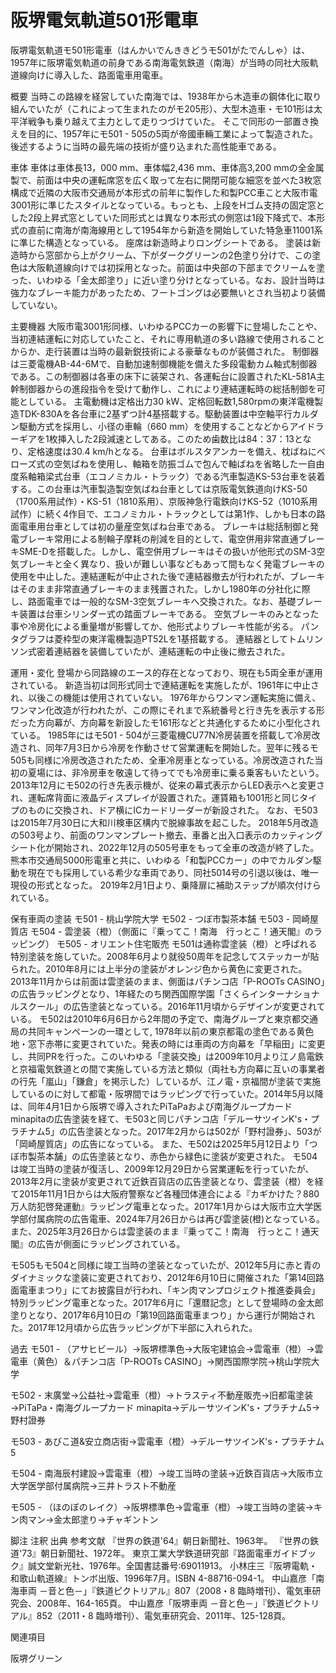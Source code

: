 # 阪堺電気軌道501形電車

阪堺電気軌道モ501形電車（はんかいでんききどうモ501がたでんしゃ）は、1957年に阪堺電気軌道の前身である南海電気鉄道（南海）が当時の同社大阪軌道線向けに導入した、路面電車用電車。

概要
当時この路線を経営していた南海では、1938年から木造車の鋼体化に取り組んでいたが（これによって生まれたのがモ205形）、大型木造車・モ101形は太平洋戦争も乗り越えて主力として走りつづけていた。
そこで同形の一部置き換えを目的に、1957年にモ501 - 505の5両が帝國車輛工業によって製造された。後述するように当時の最先端の技術が盛り込まれた高性能車である。

車体
車体は車体長13，000 mm、車体幅2,436 mm、車体高3,200 mmの全金属製で、前面は中央の運転席窓を広く取って左右に開閉可能な細窓を並べた3枚窓構成で近隣の大阪市交通局が本形式の前年に製作した和製PCC車こと大阪市電3001形に準じたスタイルとなっている。もっとも、上段をHゴム支持の固定窓とした2段上昇式窓としていた同形式とは異なり本形式の側窓は1段下降式で、本形式の直前に南海が南海線用として1954年から新造を開始していた特急車11001系に準じた構造となっている。
座席は新造時よりロングシートである。
塗装は新造時から窓部から上がクリーム、下がダークグリーンの2色塗り分けで、この塗色は大阪軌道線向けでは初採用となった。前面は中央部の下部までクリームを塗った、いわゆる「金太郎塗り」に近い塗り分けとなっている。なお、設計当時は強力なブレーキ能力があったため、フートゴングは必要無いとされ当初より装備していない。

主要機器
大阪市電3001形同様、いわゆるPCCカーの影響下に登場したことや、当初連結運転に対応していたこと、それに専用軌道の多い路線で使用されることからか、走行装置は当時の最新鋭技術による豪華なものが装備された。
制御器は三菱電機AB-44-6Mで、自動加速制御機能を備えた多段電動カム軸式制御器である。この制御器は各車の床下に装架され、各運転台に設置されたKL-581A主幹制御器からの進段指令を受けて動作し、これにより連結運転時の総括制御を可能としている。
主電動機は定格出力30 kW、定格回転数1,580rpmの東洋電機製造TDK-830Aを各台車に2基ずつ計4基搭載する。駆動装置は中空軸平行カルダン駆動方式を採用し、小径の車輪（660 mm）を使用することなどからアイドラーギアを1枚挿入した2段減速としてある。このため歯数比は84：37：13となり、定格速度は30.4 km/hとなる。
台車はボルスタアンカーを備え、枕ばねにベローズ式の空気ばねを使用し、軸箱を防振ゴムで包んで軸ばねを省略した一自由度系軸箱梁式台車（エコノミカル・トラック）である汽車製造KS-53台車を装着する。この台車は汽車製造製空気ばね台車としては京阪電気鉄道向けKS-50（1700系用試作）・KS-51（1810系用）、京阪神急行電鉄向けKS-52（1010系用試作）に続く4作目で、エコノミカル・トラックとしては第1作、しかも日本の路面電車用台車としては初の量産空気ばね台車である。
ブレーキは総括制御と発電ブレーキ常用による制輪子摩耗の削減を目的として、電空併用非常直通ブレーキSME-Dを搭載した。しかし、電空併用ブレーキはその扱いが他形式のSM-3空気ブレーキと全く異なり、扱いが難しい事などもあって間もなく発電ブレーキの使用を中止した。連結運転が中止された後で連結器撤去が行われたが、ブレーキはそのまま非常直通ブレーキのまま残置された。しかし1980年の分社化に際し、路面電車では一般的なSM-3空気ブレーキへ交換された。なお、基礎ブレーキ装置は台車シリンダー式の踏面ブレーキである。
空気ブレーキのみとなった事や冷房化による重量増が影響してか、他形式よりブレーキ性能が劣る。
パンタグラフは菱枠型の東洋電機製造PT52Lを1基搭載する。
連結器としてトムリンソン式密着連結器を装備していたが、連結運転の中止後に撤去された。

運用・変化
登場から同路線のエース的存在となっており、現在も5両全車が運用されている。
新造当初は同形式同士で連結運転を実施したが、1961年に中止され、以後この機能は使用されていない。
1976年からワンマン運転実施に備え、ワンマン化改造が行われたが、この際にそれまで系統番号と行き先を表示する形だった方向幕が、方向幕を新設したモ161形などと共通化するために小型化されている。
1985年にはモ501 - 504が三菱電機CU77N冷房装置を搭載して冷房改造され、同年7月3日から冷房を作動させて営業運転を開始した。翌年に残るモ505も同様に冷房改造されたため、全車冷房車となっている。冷房改造された当初の夏場には、非冷房車を敬遠して待ってでも冷房車に乗る乗客もいたという。
2013年12月にモ502の行き先表示機が、従来の幕式表示からLED表示へと変更され、運転席背面に液晶ディスプレイが設置された。運賃箱も1001形と同じタイプのものに交換され、ドア横にICカードリーダーが新設された。
なお、モ503は2015年7月30日に大和川検車区構内で脱線事故を起こした。
2018年5月改造の503号より、前面のワンマンプレート撤去、車番と出入口表示のカッティングシート化が開始され、2022年12月の505号車をもって全車の改造が終了した。
熊本市交通局5000形電車と共に、いわゆる「和製PCCカー」の中でカルダン駆動を現在でも採用している希少な車両であり、同社5014号の引退以後は、唯一現役の形式となった。
2019年2月1日より、乗降扉に補助ステップが順次付けられている。

保有車両の塗装
モ501 - 桃山学院大学
モ502 - つぼ市製茶本舗
モ503 - 岡崎屋質店
モ504 - 雲塗装（橙）（側面に『乗ってこ！南海　行っとこ！通天閣』のラッピング）
モ505 - オリエント住宅販売
モ501は通称雲塗装（橙）と呼ばれる特別塗装を施していた。2008年6月より就役50周年を記念してステッカーが貼られた。2010年8月には上半分の塗装がオレンジ色から黄色に変更された。2013年11月からは前面は雲塗装のまま、側面はパチンコ店「P-ROOTs CASINO」の広告ラッピングとなり、1年経たのち関西国際学園「さくらインターナショナルスクール」の広告塗装となっている。2016年11月頃からデザインが変更されている。
モ502は2010年6月6日から2年間の予定で、南海グループと東京都交通局の共同キャンペーンの一環として,
1978年以前の東京都電の塗色である黄色地・窓下赤帯に変更されていた。発表の時には車両の方向幕を「早稲田」に変更し、共同PRを行った。このいわゆる「塗装交換」は2009年10月より江ノ島電鉄と京福電気鉄道との間で実施している方法と類似（両社も方向幕に互いの事業者の行先「嵐山」「鎌倉」を掲示した）しているが、江ノ電・京福間が塗装で実施しているのに対して都電・阪堺間ではラッピングで行っていた。2014年5月以降は、同年4月1日から阪堺で導入されたPiTaPaおよび南海グループカード minapitaの広告塗装を経て、モ503と同じパチンコ店「デルーサツインK's・プラチナム5」の広告塗装となった。2017年2月からは502が「野村證券」、503が「岡崎屋質店」の広告になっている。
また、モ502は2025年5月12日より「つぼ市製茶本舗」の広告塗装となり、赤色から緑色に塗装が変更された。
モ504は竣工当時の塗装が復活し、2009年12月29日から営業運転を行っていたが、2013年2月に塗装が変更されて近鉄百貨店の広告塗装となり、雲塗装（橙）を経て2015年11月1日からは大阪府警察など各種団体連合による『カギかけた？880万人防犯啓発運動』ラッピング電車となった。2017年1月からは大阪市立大学医学部付属病院の広告電車、2024年7月26日からは再び雲塗装(橙)となっている。また、2025年3月26日からは雲塗装のまま『乗ってこ！南海　行っとこ！通天閣』の広告が側面にラッピングされている。

モ505もモ504と同様に竣工当時の塗装となっていたが、2012年5月に赤と青のダイナミックな塗装に変更されており、2012年6月10日に開催された「第14回路面電車まつり」にてお披露目が行われ、「キン肉マンプロジェクト推進委員会」特別ラッピング電車となった。2017年6月に「還暦記念」として登場時の金太郎塗りとなり、2017年6月10日の「第19回路面電車まつり」から運行が開始された。2017年12月頃から広告ラッピングが下半部に入れられた。

過去
モ501 - （アサヒビール）→阪堺標準色→大阪宅建協会→雲電車（橙）→雲電車（黄色）＆パチンコ店「P-ROOTs CASINO」→関西国際学院→桃山学院大学

モ502 - 末廣堂→公益社→雲電車（橙）→トラスティ不動産販売→旧都電塗装→PiTaPa・南海グループカード minapita→デルーサツインK's・プラチナム5→野村證券

モ503 - あびこ道&安立商店街→雲電車（橙）→デルーサツインK's・プラチナム5
		
			
			
		
		
			
			
		

モ504 - 南海辰村建設→雲電車（橙）→竣工当時の塗装→近鉄百貨店→大阪市立大学医学部付属病院→三井トラスト不動産

モ505 - （ほのぼのレイク）→阪堺標準色→雲電車（橙）→竣工当時の塗装→キン肉マン→金太郎塗り→チャギントン

脚注
注釈
出典
参考文献
『世界の鉄道'64』朝日新聞社、1963年。 
『世界の鉄道'73』朝日新聞社、1972年。 
東京工業大学鉄道研究部『路面電車ガイドブック』誠文堂新光社、1976年。全国書誌番号:69011913。 
小林庄三『阪堺電軌・和歌山軌道線』トンボ出版、1996年7月。ISBN 4-88716-094-1。 
中山嘉彦「南海車両 －音と色－」『鉄道ピクトリアル』807（2008・8 臨時増刊）、電気車研究会、2008年、164-165頁。 
中山嘉彦「阪堺車両 －音と色－」『鉄道ピクトリアル』852（2011・8 臨時増刊）、電気車研究会、2011年、125-128頁。

関連項目

阪堺グリーン